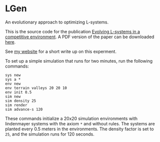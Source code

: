# LGen
An evolutionary approach to optimizing L-systems.

This is the source code for the publication [Evolving L-systems in a competitive environment](https://doi.org/10.1007/978-3-030-61864-3_28). A PDF version of the paper can be downloaded [here](https://jobtalle.com/posts/2020_10_21/EvolvingLSystems.pdf).

See [my website](https://jobtalle.com/evolving_lindenmayer_systems.html) for a short write up on this experment.

To set up a simple simulation that runs for two minutes, run the following commands:

```
sys new
sys a *
env new
env terrain valleys 20 20 10
env init 0.5
sim new
sim density 25
sim render
sim advance-s 120
```

These commands initialize a 20x20 simulation environments with lindenmayer systems with the axiom `*` and without rules. The systems are planted every 0.5 meters in the environments. The density factor is set to `25`, and the simulation runs for 120 seconds.
